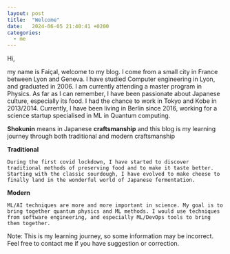 ```yaml
---
layout: post
title:  "Welcome"
date:   2024-06-05 21:40:41 +0200
categories: 
  - me
---
```

Hi, 

my name is Faiçal, welcome to my blog. I come from a small city in France between Lyon and Geneva. I have studied Computer engineering in Lyon, and graduated in 2006. I am currently attending a master program in Physics. As far as I can remember, I have been passionate about Japanese culture, especially its food. I had the chance to work in Tokyo and Kobe in 2013/2014. Currently, I have been living in Berlin since 2016, working for a science startup specialised in ML in Quantum computing.

**Shokunin** means in Japanese **craftsmanship** and this blog is my learning journey through both traditional and modern craftsmanship

**Traditional**
```
During the first covid lockdown, I have started to discover traditional methods of preserving food and to make it taste better. Starting with the classic sourdough, I have evolved to make cheese to finally land in the wonderful world of Japanese fermentation.
```

**Modern**
```
ML/AI techniques are more and more important in science. My goal is to bring together quantum physics and ML methods. I would use techniques from software engineering, and especially ML/DevOps tools to bring them together.
```
Note: This is my learning journey, so some information may be incorrect. Feel free to contact me if you have suggestion or correction.